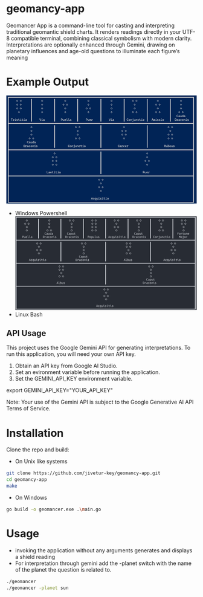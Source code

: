 # geomancy-app

Geomancer App is a command-line tool for casting and interpreting traditional geomantic shield charts. It renders readings directly in your UTF-8 compatible terminal, combining classical symbolism with modern clarity. Interpretations are optionally enhanced through Gemini, drawing on planetary influences and age-old questions to illuminate each figure’s meaning

# Example Output
![Powershell )utput](docs/powershell.png)
- Windows Powershell
![Bash Output](docs/bashpng.png)
- Linux Bash
## API Usage

This project uses the Google Gemini API for generating interpretations. To run this application, you will need your own API key.

1. Obtain an API key from Google AI Studio.
2. Set an evironment variable before running the application.
3. Set the GEMINI_API_KEY environment variable.

export GEMINI_API_KEY="YOUR_API_KEY"

Note: Your use of the Gemini API is subject to the Google Generative AI API Terms of Service.

# Installation

Clone the repo and build:

- On Unix like systems
```sh
git clone https://github.com/jivetur-key/geomancy-app.git
cd geomancy-app
make
```
- On Windows
```sh
go build -o geomancer.exe .\main.go
```

# Usage
- invoking the application without any arguments generates and displays a shield reading
- For interpretation through gemini add the -planet switch with the name of the planet the question is related to.

```sh
./geomancer
./geomancer -planet sun
```
